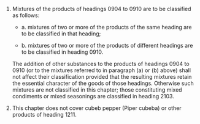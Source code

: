 1. Mixtures of the products of headings 0904 to 0910 are to be classified as follows:

	- a. mixtures of two or more of the products of the same heading are to be classified in that heading;

	- b. mixtures of two or more of the products of different headings are to be classified in heading 0910.

	The addition of other substances to the products of headings 0904 to 0910 (or to the mixtures referred to in paragraph (a) or (b) above) shall not affect their classification provided that the resulting mixtures retain the essential character of the goods of those headings. Otherwise such mixtures are not classified in this chapter; those constituting mixed condiments or mixed seasonings are classified in heading 2103.

2. This chapter does not cover cubeb pepper (Piper cubeba) or other products of heading 1211.
